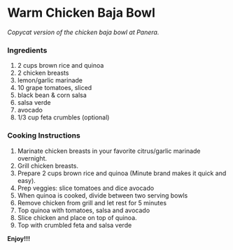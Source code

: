 # Warm Chicken Baja Bowl

*Copycat version of the chicken baja bowl at Panera.*

### Ingredients

1. 2 cups brown rice and quinoa
2. 2 chicken breasts
3. lemon/garlic marinade
4. 10 grape tomatoes, sliced
5. black bean & corn salsa
6. salsa verde
7. avocado
8. 1/3 cup feta crumbles (optional)

### Cooking Instructions

1. Marinate chicken breasts in your favorite citrus/garlic marinade overnight.
2. Grill chicken breasts.
3. Prepare 2 cups brown rice and quinoa (Minute brand makes it quick and easy).
4. Prep veggies: slice tomatoes and dice avocado
5. When quinoa is cooked, divide between two serving bowls
6. Remove chicken from grill and let rest for 5 minutes
7. Top quinoa with tomatoes, salsa and avocado
8. Slice chicken and place on top of quinoa.
9. Top with crumbled feta and salsa verde

**Enjoy!!!**

